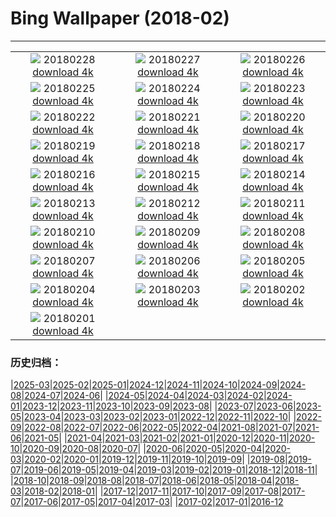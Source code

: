 # Bing Wallpaper (2018-02)
**************
| | | |
| :----: | :----: | :----: |
| ![](https://www.bing.com/az/hprichbg/rb/CactiIslaPescado_EN-US10949881363_1920x1080.jpg) 20180228 [download 4k](https://www.bing.com/az/hprichbg/rb/CactiIslaPescado_EN-US10949881363_UHD.jpg) | ![](https://www.bing.com/az/hprichbg/rb/ChurchillPB_EN-US9374200792_1920x1080.jpg) 20180227 [download 4k](https://www.bing.com/az/hprichbg/rb/ChurchillPB_EN-US9374200792_UHD.jpg) | ![](https://www.bing.com/az/hprichbg/rb/WoolBaySeadragon_EN-US12559454946_1920x1080.jpg) 20180226 [download 4k](https://www.bing.com/az/hprichbg/rb/WoolBaySeadragon_EN-US12559454946_UHD.jpg) |
| ![](https://www.bing.com/az/hprichbg/rb/PinnaclesHoodoos_EN-US12765255990_1920x1080.jpg) 20180225 [download 4k](https://www.bing.com/az/hprichbg/rb/PinnaclesHoodoos_EN-US12765255990_UHD.jpg) | ![](https://www.bing.com/az/hprichbg/rb/SwissFoxSnow_EN-US12956141356_1920x1080.jpg) 20180224 [download 4k](https://www.bing.com/az/hprichbg/rb/SwissFoxSnow_EN-US12956141356_UHD.jpg) | ![](https://www.bing.com/az/hprichbg/rb/CORiverDelta_EN-US10256713484_1920x1080.jpg) 20180223 [download 4k](https://www.bing.com/az/hprichbg/rb/CORiverDelta_EN-US10256713484_UHD.jpg) |
| ![](https://www.bing.com/az/hprichbg/rb/RomanTheatre_EN-US8544643859_1920x1080.jpg) 20180222 [download 4k](https://www.bing.com/az/hprichbg/rb/RomanTheatre_EN-US8544643859_UHD.jpg) | ![](https://www.bing.com/az/hprichbg/rb/InnerdalsvatnaVideo_EN-US11002526366_1920x1080.jpg) 20180221 [download 4k](https://www.bing.com/az/hprichbg/rb/InnerdalsvatnaVideo_EN-US11002526366_UHD.jpg) | ![](https://www.bing.com/az/hprichbg/rb/AyuttayaBuddha_EN-US8837500887_1920x1080.jpg) 20180220 [download 4k](https://www.bing.com/az/hprichbg/rb/AyuttayaBuddha_EN-US8837500887_UHD.jpg) |
| ![](https://www.bing.com/az/hprichbg/rb/TJMReflection_EN-US9347717372_1920x1080.jpg) 20180219 [download 4k](https://www.bing.com/az/hprichbg/rb/TJMReflection_EN-US9347717372_UHD.jpg) | ![](https://www.bing.com/az/hprichbg/rb/GHOwl_EN-US8360878959_1920x1080.jpg) 20180218 [download 4k](https://www.bing.com/az/hprichbg/rb/GHOwl_EN-US8360878959_UHD.jpg) | ![](https://www.bing.com/az/hprichbg/rb/OrangutanBaby_EN-US10532835014_1920x1080.jpg) 20180217 [download 4k](https://www.bing.com/az/hprichbg/rb/OrangutanBaby_EN-US10532835014_UHD.jpg) |
| ![](https://www.bing.com/az/hprichbg/rb/DragonDance_EN-US9991634736_1920x1080.jpg) 20180216 [download 4k](https://www.bing.com/az/hprichbg/rb/DragonDance_EN-US9991634736_UHD.jpg) | ![](https://www.bing.com/az/hprichbg/rb/HeadlampsVantage_EN-US11539919365_1920x1080.jpg) 20180215 [download 4k](https://www.bing.com/az/hprichbg/rb/HeadlampsVantage_EN-US11539919365_UHD.jpg) | ![](https://www.bing.com/az/hprichbg/rb/AgricultureHeart_EN-US11072776280_1920x1080.jpg) 20180214 [download 4k](https://www.bing.com/az/hprichbg/rb/AgricultureHeart_EN-US11072776280_UHD.jpg) |
| ![](https://www.bing.com/az/hprichbg/rb/PreservationHallStage_EN-US8992559975_1920x1080.jpg) 20180213 [download 4k](https://www.bing.com/az/hprichbg/rb/PreservationHallStage_EN-US8992559975_UHD.jpg) | ![](https://www.bing.com/az/hprichbg/rb/ContemplativeCourt_EN-US9045302820_1920x1080.jpg) 20180212 [download 4k](https://www.bing.com/az/hprichbg/rb/ContemplativeCourt_EN-US9045302820_UHD.jpg) | ![](https://www.bing.com/az/hprichbg/rb/TeRewaRewa_EN-US9716852261_1920x1080.jpg) 20180211 [download 4k](https://www.bing.com/az/hprichbg/rb/TeRewaRewa_EN-US9716852261_UHD.jpg) |
| ![](https://www.bing.com/az/hprichbg/rb/BonifacioCorsica_EN-US12600195218_1920x1080.jpg) 20180210 [download 4k](https://www.bing.com/az/hprichbg/rb/BonifacioCorsica_EN-US12600195218_UHD.jpg) | ![](https://www.bing.com/az/hprichbg/rb/OlySpeedSkate_EN-US8336124050_1920x1080.jpg) 20180209 [download 4k](https://www.bing.com/az/hprichbg/rb/OlySpeedSkate_EN-US8336124050_UHD.jpg) | ![](https://www.bing.com/az/hprichbg/rb/SaltMountains_EN-US13132607165_1920x1080.jpg) 20180208 [download 4k](https://www.bing.com/az/hprichbg/rb/SaltMountains_EN-US13132607165_UHD.jpg) |
| ![](https://www.bing.com/az/hprichbg/rb/KelpiesFalkirk_EN-US8885510040_1920x1080.jpg) 20180207 [download 4k](https://www.bing.com/az/hprichbg/rb/KelpiesFalkirk_EN-US8885510040_UHD.jpg) | ![](https://www.bing.com/az/hprichbg/rb/CumberlandIsland_EN-US10182990410_1920x1080.jpg) 20180206 [download 4k](https://www.bing.com/az/hprichbg/rb/CumberlandIsland_EN-US10182990410_UHD.jpg) | ![](https://www.bing.com/az/hprichbg/rb/StormySeas_EN-US9331975024_1920x1080.jpg) 20180205 [download 4k](https://www.bing.com/az/hprichbg/rb/StormySeas_EN-US9331975024_UHD.jpg) |
| ![](https://www.bing.com/az/hprichbg/rb/KoriBustard_EN-US8843828523_1920x1080.jpg) 20180204 [download 4k](https://www.bing.com/az/hprichbg/rb/KoriBustard_EN-US8843828523_UHD.jpg) | ![](https://www.bing.com/az/hprichbg/rb/UrbinoRooftops_EN-US10329807146_1920x1080.jpg) 20180203 [download 4k](https://www.bing.com/az/hprichbg/rb/UrbinoRooftops_EN-US10329807146_UHD.jpg) | ![](https://www.bing.com/az/hprichbg/rb/AustrianAlpineMarmots_EN-US9655226026_1920x1080.jpg) 20180202 [download 4k](https://www.bing.com/az/hprichbg/rb/AustrianAlpineMarmots_EN-US9655226026_UHD.jpg) |
| ![](https://www.bing.com/az/hprichbg/rb/StubenamAlberg_EN-US7684816211_1920x1080.jpg) 20180201 [download 4k](https://www.bing.com/az/hprichbg/rb/StubenamAlberg_EN-US7684816211_UHD.jpg) |  |  |

### 历史归档：

|[2025-03](2025-03/2025-03.md)|[2025-02](2025-02/2025-02.md)|[2025-01](2025-01/2025-01.md)|[2024-12](2024-12/2024-12.md)|[2024-11](2024-11/2024-11.md)|[2024-10](2024-10/2024-10.md)|[2024-09](2024-09/2024-09.md)|[2024-08](2024-08/2024-08.md)|[2024-07](2024-07/2024-07.md)|[2024-06](2024-06/2024-06.md)|
|[2024-05](2024-05/2024-05.md)|[2024-04](2024-04/2024-04.md)|[2024-03](2024-03/2024-03.md)|[2024-02](2024-02/2024-02.md)|[2024-01](2024-01/2024-01.md)|[2023-12](2023-12/2023-12.md)|[2023-11](2023-11/2023-11.md)|[2023-10](2023-10/2023-10.md)|[2023-09](2023-09/2023-09.md)|[2023-08](2023-08/2023-08.md)|
|[2023-07](2023-07/2023-07.md)|[2023-06](2023-06/2023-06.md)|[2023-05](2023-05/2023-05.md)|[2023-04](2023-04/2023-04.md)|[2023-03](2023-03/2023-03.md)|[2023-02](2023-02/2023-02.md)|[2023-01](2023-01/2023-01.md)|[2022-12](2022-12/2022-12.md)|[2022-11](2022-11/2022-11.md)|[2022-10](2022-10/2022-10.md)|
|[2022-09](2022-09/2022-09.md)|[2022-08](2022-08/2022-08.md)|[2022-07](2022-07/2022-07.md)|[2022-06](2022-06/2022-06.md)|[2022-05](2022-05/2022-05.md)|[2022-04](2022-04/2022-04.md)|[2021-08](2021-08/2021-08.md)|[2021-07](2021-07/2021-07.md)|[2021-06](2021-06/2021-06.md)|[2021-05](2021-05/2021-05.md)|
|[2021-04](2021-04/2021-04.md)|[2021-03](2021-03/2021-03.md)|[2021-02](2021-02/2021-02.md)|[2021-01](2021-01/2021-01.md)|[2020-12](2020-12/2020-12.md)|[2020-11](2020-11/2020-11.md)|[2020-10](2020-10/2020-10.md)|[2020-09](2020-09/2020-09.md)|[2020-08](2020-08/2020-08.md)|[2020-07](2020-07/2020-07.md)|
|[2020-06](2020-06/2020-06.md)|[2020-05](2020-05/2020-05.md)|[2020-04](2020-04/2020-04.md)|[2020-03](2020-03/2020-03.md)|[2020-02](2020-02/2020-02.md)|[2020-01](2020-01/2020-01.md)|[2019-12](2019-12/2019-12.md)|[2019-11](2019-11/2019-11.md)|[2019-10](2019-10/2019-10.md)|[2019-09](2019-09/2019-09.md)|
|[2019-08](2019-08/2019-08.md)|[2019-07](2019-07/2019-07.md)|[2019-06](2019-06/2019-06.md)|[2019-05](2019-05/2019-05.md)|[2019-04](2019-04/2019-04.md)|[2019-03](2019-03/2019-03.md)|[2019-02](2019-02/2019-02.md)|[2019-01](2019-01/2019-01.md)|[2018-12](2018-12/2018-12.md)|[2018-11](2018-11/2018-11.md)|
|[2018-10](2018-10/2018-10.md)|[2018-09](2018-09/2018-09.md)|[2018-08](2018-08/2018-08.md)|[2018-07](2018-07/2018-07.md)|[2018-06](2018-06/2018-06.md)|[2018-05](2018-05/2018-05.md)|[2018-04](2018-04/2018-04.md)|[2018-03](2018-03/2018-03.md)|[2018-02](2018-02/2018-02.md)|[2018-01](2018-01/2018-01.md)|
|[2017-12](2017-12/2017-12.md)|[2017-11](2017-11/2017-11.md)|[2017-10](2017-10/2017-10.md)|[2017-09](2017-09/2017-09.md)|[2017-08](2017-08/2017-08.md)|[2017-07](2017-07/2017-07.md)|[2017-06](2017-06/2017-06.md)|[2017-05](2017-05/2017-05.md)|[2017-04](2017-04/2017-04.md)|[2017-03](2017-03/2017-03.md)|
|[2017-02](2017-02/2017-02.md)|[2017-01](2017-01/2017-01.md)|[2016-12](2016-12/2016-12.md)
